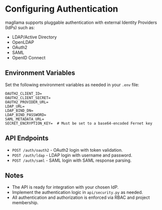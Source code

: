 # Configuring Authentication

magllama supports pluggable authentication with external Identity Providers (IdPs) such as:

- LDAP/Active Directory
- OpenLDAP
- OAuth2
- SAML
- OpenID Connect

## Environment Variables

Set the following environment variables as needed in your `.env` file:

```env
OAUTH2_CLIENT_ID=
OAUTH2_CLIENT_SECRET=
OAUTH2_PROVIDER_URL=
LDAP_URL=
LDAP_BIND_DN=
LDAP_BIND_PASSWORD=
SAML_METADATA_URL=
SECRET_ENCRYPTION_KEY=  # Must be set to a base64-encoded Fernet key
```

## API Endpoints

- `POST /auth/oauth2` - OAuth2 login with token validation.
- `POST /auth/ldap` - LDAP login with username and password.
- `POST /auth/saml` - SAML login with SAML response parsing.

## Notes

- The API is ready for integration with your chosen IdP.
- Implement the authentication logic in `api/security.py` as needed.
- All authentication and authorization is enforced via RBAC and project membership.
